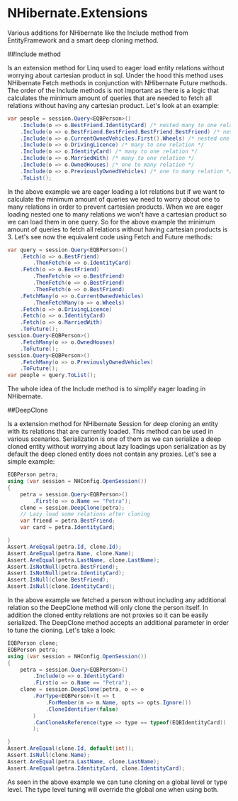 NHibernate.Extensions
=====================

Various additions for NHibernate like the Include method from EntityFramework and a smart deep cloning method.

##Include method

Is an extension method for Linq used to eager load entity relations without worrying about cartesian product in sql. Under the hood this method uses NHibernate Fetch methods in conjunction with NHibernate Future methods. The order of the Include methods is not important as there is a logic that calculates the minimum amount of queries that are needed to fetch all relations without having any cartesian product. Let's look at an example:

```cs
var people = session.Query<EQBPerson>()
	.Include(o => o.BestFriend.IdentityCard) /* nested many to one relations */
	.Include(o => o.BestFriend.BestFriend.BestFriend.BestFriend) /* nested many to one relations */
	.Include(o => o.CurrentOwnedVehicles.First().Wheels) /* nested one to many relations */
	.Include(o => o.DrivingLicence) /* many to one relation */
	.Include(o => o.IdentityCard) /* many to one relation */
	.Include(o => o.MarriedWith) /* many to one relation */
	.Include(o => o.OwnedHouses) /* one to many relation */
	.Include(o => o.PreviouslyOwnedVehicles) /* one to many relation */
	.ToList();
```

In the above example we are eager loading a lot relations but if we want to calculate the minimum amount of queries we need to worry about one to many relations in order to prevent cartesian products. When we are eager loading nested one to many relations we won't have a cartesian product so we can load them in one query. So for the above example the minimum amount of queries to fetch all relations without having cartesian products is 3. Let's see now the equivalent code using Fetch and Future methods:

```cs
var query = session.Query<EQBPerson>()
	.Fetch(o => o.BestFriend)
		.ThenFetch(o => o.IdentityCard)
	.Fetch(o => o.BestFriend)
		.ThenFetch(o => o.BestFriend)
		.ThenFetch(o => o.BestFriend)
		.ThenFetch(o => o.BestFriend)
	.FetchMany(o => o.CurrentOwnedVehicles)
		.ThenFetchMany(o => o.Wheels)
	.Fetch(o => o.DrivingLicence)
	.Fetch(o => o.IdentityCard)
	.Fetch(o => o.MarriedWith)
	.ToFuture();
session.Query<EQBPerson>()
	.FetchMany(o => o.OwnedHouses)
	.ToFuture();
session.Query<EQBPerson>()
	.FetchMany(o => o.PreviouslyOwnedVehicles)
	.ToFuture();
var people = query.ToList();
```

The whole idea of the Include method is to simplify eager loading in NHibernate.


##DeepClone

Is a extension method for NHibernate Session for deep cloning an entity with its relations that are currently loaded. This method can be used in various scenarios. Serialization is one of them as we can serialize a deep cloned entity without worrying about lazy loadings upon serialization as by default the deep cloned entity does not contain any proxies. Let's see a simple example:

```cs
EQBPerson petra;
using (var session = NHConfig.OpenSession())
{
	petra = session.Query<EQBPerson>()
		.First(o => o.Name == "Petra");
	clone = session.DeepClone(petra);
	// Lazy load some relations after cloning
	var friend = petra.BestFriend;
	var card = petra.IdentityCard;

}
Assert.AreEqual(petra.Id, clone.Id);
Assert.AreEqual(petra.Name, clone.Name);
Assert.AreEqual(petra.LastName, clone.LastName);
Assert.IsNotNull(petra.BestFriend);
Assert.IsNotNull(petra.IdentityCard);
Assert.IsNull(clone.BestFriend);
Assert.IsNull(clone.IdentityCard);
```

In the above example we fetched a person without including any additional relation so the DeepClone method will only clone the person itself. In addition the cloned entity relations are not proxies so it can be easily serialized. The DeepClone method accepts an additional parameter in order to tune the cloning. Let's take a look:

```cs
EQBPerson clone;
EQBPerson petra;
using (var session = NHConfig.OpenSession())
{
	petra = session.Query<EQBPerson>()
		.Include(o => o.IdentityCard)
		.First(o => o.Name == "Petra");
	clone = session.DeepClone(petra, o => o
		.ForType<EQBPerson>(t => t
			.ForMember(m => m.Name, opts => opts.Ignore())
			.CloneIdentifier(false)
		)
		.CanCloneAsReference(type => type == typeof(EQBIdentityCard))
		);

}
Assert.AreEqual(clone.Id, default(int));
Assert.IsNull(clone.Name);
Assert.AreEqual(petra.LastName, clone.LastName);
Assert.AreEqual(petra.IdentityCard, clone.IdentityCard);
```

As seen in the above example we can tune cloning on a global level or type level. The type level tuning will override the global one when using both.
